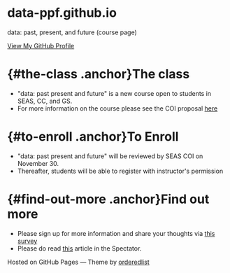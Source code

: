 <div class="wrapper">

data-ppf.github.io
==================

data: past, present, and future (course page)

[View My GitHub Profile](https://github.com/data-ppf)

<div class="section">

[<span class="octicon octicon-link" aria-hidden="true"></span>](#the-class){#the-class .anchor}The class
========================================================================================================

-   "data: past present and future" is a new course open to students in
    SEAS, CC, and GS.
-   For more information on the course please see the COI proposal
    [here](http://www.columbia.edu/itc/applied/wiggins/ppf.pdf)

[<span class="octicon octicon-link" aria-hidden="true"></span>](#to-enroll){#to-enroll .anchor}To Enroll
========================================================================================================

-   "data: past present and future" will be reviewed by SEAS COI on
    November 30.
-   Thereafter, students will be able to register with instructor's
    permission

[<span class="octicon octicon-link" aria-hidden="true"></span>](#find-out-more){#find-out-more .anchor}Find out more
====================================================================================================================

-   Please sign up for more information and share your thoughts via
    [this
    survey](https://docs.google.com/forms/d/e/1FAIpQLSdI6TLh57ib3ZF6CwcrvzEcYdCt9UMMXgBZQwcm_3uCXrK8xA/viewform?c=0&w=1)
-   Please do read
    [this](http://columbiaspectator.com/news/2016/10/18/new-columbia-class-aims-contextualize-data-history-society)
    article in the Spectator.

</div>

Hosted on GitHub Pages — Theme by
[orderedlist](https://github.com/orderedlist)

</div>
